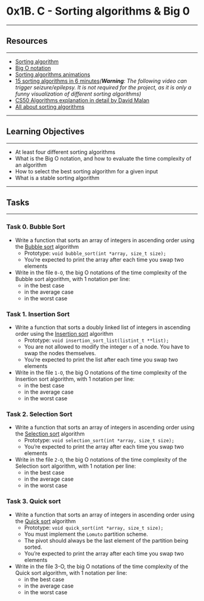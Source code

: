 # 0x1B. C - Sorting algorithms & Big 0
-----
## Resources
----
* [Sorting algorithm](https://en.wikipedia.org/wiki/Sorting_algorithm)
* [Big O notation](https://stackoverflow.com/questions/487258/what-is-a-plain-english-explanation-of-big-o-notation)
* [Sorting algorithms animations](https://www.toptal.com/developers/sorting-algorithms)
* [15 sorting algorithms in 6 minutes](https://www.youtube.com/watch?v=kPRA0W1kECg)_(**Warning**: The following video can trigger seizure/epilepsy. It is not required for the project, as it is only a funny visualization of different sorting algorithms)_
* [CS50 Algorithms explanation in detail by David Malan](https://www.youtube.com/watch?v=yb0PY3LX2x8&t=2s)
* [All about sorting algorithms](https://www.geeksforgeeks.org/sorting-algorithms/)
---
## Learning Objectives
---
* At least four different sorting algorithms
* What is the Big O notation, and how to evaluate the time complexity of an algorithm
* How to select the best sorting algorithm for a given input
* What is a stable sorting algorithm
---
## Tasks
---
### Task 0. Bubble Sort
* Write a function that sorts an array of integers in ascending order using the [Bubble sort](https://en.wikipedia.org/wiki/Bubble_sort) algorithm
	* Prototype: `void bubble_sort(int *array, size_t size);`
	* You’re expected to print the array after each time you swap two elements 
* Write in the file `0-O`, the big O notations of the time complexity of the Bubble sort algorithm, with 1 notation per line:
	* in the best case
	* in the average case
	* in the worst case

### Task 1. Insertion Sort
* Write a function that sorts a doubly linked list of integers in ascending order using the [Insertion sort](https://en.wikipedia.org/wiki/Insertion_sort) algorithm
	* Prototype: `void insertion_sort_list(listint_t **list);`
	* You are not allowed to modify the integer `n` of a node. You have to swap the nodes themselves.
	* You’re expected to print the list after each time you swap two elements
* Write in the file `1-O`, the big O notations of the time complexity of the Insertion sort algorithm, with 1 notation per line:
	* in the best case
	* in the average case
	* in the worst case


### Task 2. Selection Sort
* Write a function that sorts an array of integers in ascending order using the [Selection sort](https://en.wikipedia.org/wiki/Selection_sort) algorithm
	* Prototype: `void selection_sort(int *array, size_t size);`
	* You’re expected to print the array after each time you swap two elements
* Write in the file `2-O`, the big O notations of the time complexity of the Selection sort algorithm, with 1 notation per line:
	* in the best case
	* in the average case
	* in the worst case

### Task 3. Quick sort
* Write a function that sorts an array of integers in ascending order using the [Quick sort](https://en.wikipedia.org/wiki/Quicksort) algorithm
	* Prototype: `void quick_sort(int *array, size_t size);`
	* You must implement the `Lomuto` partition scheme.
	* The pivot should always be the last element of the partition being sorted.
	* You’re expected to print the array after each time you swap two elements
* Write in the file 3-O, the big O notations of the time complexity of the Quick sort algorithm, with 1 notation per line:
	* in the best case
	* in the average case
	* in the worst case


